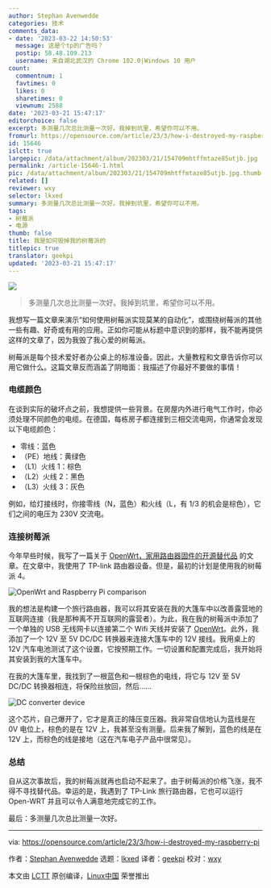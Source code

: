```yaml
---
author: Stephan Avenwedde
categories: 技术
comments_data:
- date: '2023-03-22 14:50:53'
  message: 这是个tp的广告吗？
  postip: 58.48.109.213
  username: 来自湖北武汉的 Chrome 102.0|Windows 10 用户
count:
  commentnum: 1
  favtimes: 0
  likes: 0
  sharetimes: 0
  viewnum: 2588
date: '2023-03-21 15:47:17'
editorchoice: false
excerpt: 多测量几次总比测量一次好。我掉到坑里，希望你可以不用。
fromurl: https://opensource.com/article/23/3/how-i-destroyed-my-raspberry-pi
id: 15646
islctt: true
largepic: /data/attachment/album/202303/21/154709mhtffmtaze85utjb.jpg
permalink: /article-15646-1.html
pic: /data/attachment/album/202303/21/154709mhtffmtaze85utjb.jpg.thumb.jpg
related: []
reviewer: wxy
selector: lkxed
summary: 多测量几次总比测量一次好。我掉到坑里，希望你可以不用。
tags:
- 树莓派
- 电源
thumb: false
title: 我是如何毁掉我的树莓派的
titlepic: true
translator: geekpi
updated: '2023-03-21 15:47:17'
---
```


![](/data/attachment/album/202303/21/154709mhtffmtaze85utjb.jpg)



> 
> 多测量几次总比测量一次好。我掉到坑里，希望你可以不用。
> 
> 
> 


我想写一篇文章来演示“如何使用树莓派实现莫某的自动化”，或围绕树莓派的其他一些有趣、好奇或有用的应用。正如你可能从标题中意识到的那样，我不能再提供这样的文章了，因为我毁了我心爱的树莓派。


树莓派是每个技术爱好者办公桌上的标准设备。因此，大量教程和文章告诉你可以用它做什么。这篇文章反而涵盖了阴暗面：我描述了你最好不要做的事情！


### 电缆颜色


在谈到实际的破坏点之前，我想提供一些背景。在房屋内外进行电气工作时，你必须处理不同颜色的电缆。在德国，每栋房子都连接到三相交流电网，你通常会发现以下电缆颜色：


* 零线：蓝色
* （PE）地线：黄绿色
* （L1）火线 1：棕色
* （L2）火线 2：黑色
* （L3）火线 3：灰色


例如，给灯接线时，你接零线（N，蓝色）和火线（L，有 1/3 的机会是棕色），它们之间的电压为 230V 交流电。


### 连接树莓派


今年早些时候，我写了一篇关于 [OpenWrt，家用路由器固件的开源替代品](https://opensource.com/article/22/7/openwrt-open-source-firmware) 的文章。在文章中，我使用了 TP-link 路由器设备。但是，最初的计划是使用我的树莓派 4。


![OpenWrt and Raspberry Pi comparison](/data/attachment/album/202303/21/154541e04jty5jqm1b31k1.jpg)


我的想法是构建一个旅行路由器，我可以将其安装在我的大篷车中以改善露营地的互联网连接（我是那种离不开互联网的露营者）。为此，我在我的树莓派中添加了一个单独的 USB 无线网卡以连接第二个 Wifi 天线并安装了 [OpenWrt](https://openwrt.org/)。此外，我添加了一个 12V 至 5V DC/DC 转换器来连接大篷车中的 12V 接线。我用桌上的 12V 汽车电池测试了这个设置，它按预期工作。一切设置和配置完成后，我开始将其安装到我的大篷车中。


在我的大篷车里，我找到了一根蓝色和一根棕色的电线，将它与 12V 至 5V DC/DC 转换器相连，将保险丝放回，然后……


![DC converter device](/data/attachment/album/202303/21/154547q5cfl6hql2ml2q26.jpg)


这个芯片，自己爆开了，它才是真正的降压变压器。我非常自信地认为蓝线是在 0V 电位上，棕色的是在 12V 上，我甚至没有测量。后来我了解到，蓝色的线是在 12V 上，而棕色的线是接地（这在汽车电子产品中很常见）。


### 总结


自从这次事故后，我的树莓派就再也启动不起来了。由于树莓派的价格飞涨，我不得不寻找替代品。幸运的是，我遇到了 TP-Link 旅行路由器，它也可以运行 Open-WRT 并且可以令人满意地完成它的工作。


最后：多测量几次总比测量一次好。




---


via: <https://opensource.com/article/23/3/how-i-destroyed-my-raspberry-pi>


作者：[Stephan Avenwedde](https://opensource.com/users/hansic99) 选题：[lkxed](https://github.com/lkxed/) 译者：[geekpi](https://github.com/geekpi) 校对：[wxy](https://github.com/wxy)


本文由 [LCTT](https://github.com/LCTT/TranslateProject) 原创编译，[Linux中国](https://linux.cn/) 荣誉推出